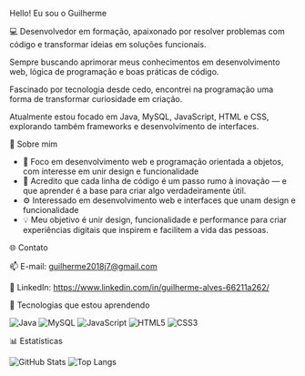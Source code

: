 Hello! Eu sou o Guilherme

💻 Desenvolvedor em formação, apaixonado por resolver problemas com código e transformar ideias em soluções funcionais.

Sempre buscando aprimorar meus conhecimentos em desenvolvimento web, lógica de programação e boas práticas de código.

Fascinado por tecnologia desde cedo, encontrei na programação uma forma de transformar curiosidade em criação.

Atualmente estou focado em Java, MySQL, JavaScript, HTML e CSS, explorando também frameworks e desenvolvimento de interfaces.



💬 Sobre mim
- 🔭 Foco em desenvolvimento web e programação orientada a objetos, com interesse em unir design e funcionalidade 
- 🌱 Acredito que cada linha de código é um passo rumo à inovação — e que aprender é a base para criar algo verdadeiramente útil.
- ⚙️ Interessado em desenvolvimento web e interfaces que unam design e funcionalidade  
- 💡 Meu objetivo é unir design, funcionalidade e performance para criar experiências digitais que inspirem e facilitem a vida das pessoas. 

🌐 Contato

📫 E-mail: guilherme2018j7@gmail.com

💼 LinkedIn: https://www.linkedin.com/in/guilherme-alves-66211a262/

🚀 Tecnologias que estou aprendendo

![Java](https://img.shields.io/badge/Java-007396?style=for-the-badge&logo=openjdk&logoColor=white)
![MySQL](https://img.shields.io/badge/MySQL-005C84?style=for-the-badge&logo=mysql&logoColor=white)
![JavaScript](https://img.shields.io/badge/JavaScript-F7DF1E?style=for-the-badge&logo=javascript&logoColor=black)
![HTML5](https://img.shields.io/badge/HTML5-E34F26?style=for-the-badge&logo=html5&logoColor=white)
![CSS3](https://img.shields.io/badge/CSS3-1572B6?style=for-the-badge&logo=css3&logoColor=white)


📊 Estatísticas

![GitHub Stats](https://github-readme-stats.vercel.app/api?username=GuiGRgms&show_icons=true&theme=radical)
![Top Langs](https://github-readme-stats.vercel.app/api/top-langs/?username=GuiGRgms&layout=compact&theme=radical)
